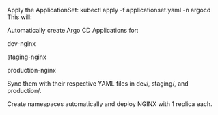 Apply the ApplicationSet:
kubectl apply -f applicationset.yaml -n argocd
This will:

Automatically create Argo CD Applications for:

dev-nginx

staging-nginx

production-nginx

Sync them with their respective YAML files in dev/, staging/, and production/.

Create namespaces automatically and deploy NGINX with 1 replica each.
